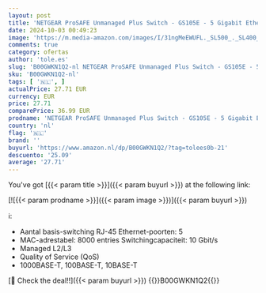 ```yaml
---
layout: post
title: 'NETGEAR ProSAFE Unmanaged Plus Switch - GS105E - 5 Gigabit Ethernet poorten'
date: 2024-10-03 00:49:23
image: 'https://m.media-amazon.com/images/I/31ngMeEWUFL._SL500_._SL400_.jpg'
comments: true
category: ofertas
author: 'tole.es'
slug: 'B00GWKN1Q2-nl NETGEAR ProSAFE Unmanaged Plus Switch - GS105E - 5 Gigabit...'
sku: 'B00GWKN1Q2-nl'
tags: [ '🇳🇱', ]
actualPrice: 27.71 EUR
currency: EUR
price: 27.71
comparePrice: 36.99 EUR
prodname: 'NETGEAR ProSAFE Unmanaged Plus Switch - GS105E - 5 Gigabit Ethernet poorten'
country: 'nl'
flag: '🇳🇱'
brand: ''
buyurl: 'https://www.amazon.nl/dp/B00GWKN1Q2/?tag=tolees0b-21'
descuento: '25.09'
average: '27.71'
---
```


You've got [{{< param title >}}]({{< param buyurl >}}) at the following link:

[![{{< param prodname >}}]({{< param image >}})]({{< param buyurl >}})

ℹ️:

- Aantal basis-switching RJ-45 Ethernet-poorten: 5
- MAC-adrestabel: 8000 entries Switchingcapaciteit: 10 Gbit/s
- Managed L2/L3
- Quality of Service (QoS)
- 1000BASE-T, 100BASE-T, 10BASE-T

[🛒 Check the deal!!]({{< param buyurl >}})
{{<world>}}B00GWKN1Q2{{</world>}}
